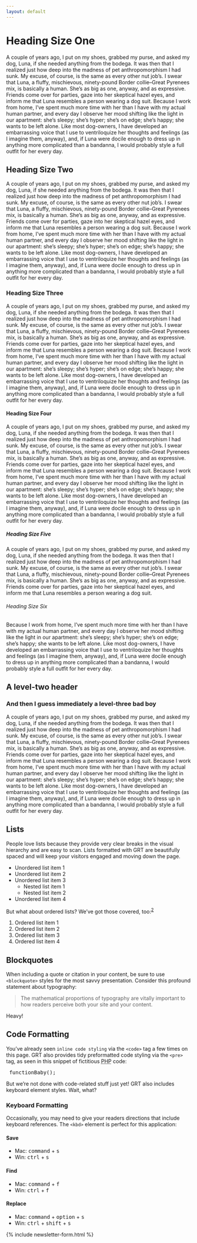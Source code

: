 ```yaml
---
layout: default
---
```


# Heading Size One

A couple of years ago, I put on my shoes, grabbed my purse, and asked my dog, Luna, if she needed anything from the bodega. It was then that I realized just how deep into the madness of pet anthropomorphism I had sunk. My excuse, of course, is the same as every other nut job’s. I swear that Luna, a fluffy, mischievous, ninety-pound Border collie–Great Pyrenees mix, is basically a human. She’s as big as one, anyway, and as expressive. Friends come over for parties, gaze into her skeptical hazel eyes, and inform me that Luna resembles a person wearing a dog suit. Because I work from home, I’ve spent much more time with her than I have with my actual human partner, and every day I observe her mood shifting like the light in our apartment: she’s sleepy; she’s hyper; she’s on edge; she’s happy; she wants to be left alone. Like most dog-owners, I have developed an embarrassing voice that I use to ventriloquize her thoughts and feelings (as I imagine them, anyway), and, if Luna were docile enough to dress up in anything more complicated than a bandanna, I would probably style a full outfit for her every day.

## Heading Size Two

A couple of years ago, I put on my shoes, grabbed my purse, and asked my dog, Luna, if she needed anything from the bodega. It was then that I realized just how deep into the madness of pet anthropomorphism I had sunk. My excuse, of course, is the same as every other nut job’s. I swear that Luna, a fluffy, mischievous, ninety-pound Border collie–Great Pyrenees mix, is basically a human. She’s as big as one, anyway, and as expressive. Friends come over for parties, gaze into her skeptical hazel eyes, and inform me that Luna resembles a person wearing a dog suit. Because I work from home, I’ve spent much more time with her than I have with my actual human partner, and every day I observe her mood shifting like the light in our apartment: she’s sleepy; she’s hyper; she’s on edge; she’s happy; she wants to be left alone. Like most dog-owners, I have developed an embarrassing voice that I use to ventriloquize her thoughts and feelings (as I imagine them, anyway), and, if Luna were docile enough to dress up in anything more complicated than a bandanna, I would probably style a full outfit for her every day.

### Heading Size Three

A couple of years ago, I put on my shoes, grabbed my purse, and asked my dog, Luna, if she needed anything from the bodega. It was then that I realized just how deep into the madness of pet anthropomorphism I had sunk. My excuse, of course, is the same as every other nut job’s. I swear that Luna, a fluffy, mischievous, ninety-pound Border collie–Great Pyrenees mix, is basically a human. She’s as big as one, anyway, and as expressive. Friends come over for parties, gaze into her skeptical hazel eyes, and inform me that Luna resembles a person wearing a dog suit. Because I work from home, I’ve spent much more time with her than I have with my actual human partner, and every day I observe her mood shifting like the light in our apartment: she’s sleepy; she’s hyper; she’s on edge; she’s happy; she wants to be left alone. Like most dog-owners, I have developed an embarrassing voice that I use to ventriloquize her thoughts and feelings (as I imagine them, anyway), and, if Luna were docile enough to dress up in anything more complicated than a bandanna, I would probably style a full outfit for her every day.

#### Heading Size Four

A couple of years ago, I put on my shoes, grabbed my purse, and asked my dog, Luna, if she needed anything from the bodega. It was then that I realized just how deep into the madness of pet anthropomorphism I had sunk. My excuse, of course, is the same as every other nut job’s. I swear that Luna, a fluffy, mischievous, ninety-pound Border collie–Great Pyrenees mix, is basically a human. She’s as big as one, anyway, and as expressive. Friends come over for parties, gaze into her skeptical hazel eyes, and inform me that Luna resembles a person wearing a dog suit. Because I work from home, I’ve spent much more time with her than I have with my actual human partner, and every day I observe her mood shifting like the light in our apartment: she’s sleepy; she’s hyper; she’s on edge; she’s happy; she wants to be left alone. Like most dog-owners, I have developed an embarrassing voice that I use to ventriloquize her thoughts and feelings (as I imagine them, anyway), and, if Luna were docile enough to dress up in anything more complicated than a bandanna, I would probably style a full outfit for her every day.

##### Heading Size Five

A couple of years ago, I put on my shoes, grabbed my purse, and asked my dog, Luna, if she needed anything from the bodega. It was then that I realized just how deep into the madness of pet anthropomorphism I had sunk. My excuse, of course, is the same as every other nut job’s. I swear that Luna, a fluffy, mischievous, ninety-pound Border collie–Great Pyrenees mix, is basically a human. She’s as big as one, anyway, and as expressive. Friends come over for parties, gaze into her skeptical hazel eyes, and inform me that Luna resembles a person wearing a dog suit.

###### Heading Size Six

Because I work from home, I’ve spent much more time with her than I have with my actual human partner, and every day I observe her mood shifting like the light in our apartment: she’s sleepy; she’s hyper; she’s on edge; she’s happy; she wants to be left alone. Like most dog-owners, I have developed an embarrassing voice that I use to ventriloquize her thoughts and feelings (as I imagine them, anyway), and, if Luna were docile enough to dress up in anything more complicated than a bandanna, I would probably style a full outfit for her every day.

## A level-two header

### And then I guess immediately a level-three bad boy
A couple of years ago, I put on my shoes, grabbed my purse, and asked my dog, Luna, if she needed anything from the bodega. It was then that I realized just how deep into the madness of pet anthropomorphism I had sunk. My excuse, of course, is the same as every other nut job’s. I swear that Luna, a fluffy, mischievous, ninety-pound Border collie–Great Pyrenees mix, is basically a human. She’s as big as one, anyway, and as expressive. Friends come over for parties, gaze into her skeptical hazel eyes, and inform me that Luna resembles a person wearing a dog suit. Because I work from home, I’ve spent much more time with her than I have with my actual human partner, and every day I observe her mood shifting like the light in our apartment: she’s sleepy; she’s hyper; she’s on edge; she’s happy; she wants to be left alone. Like most dog-owners, I have developed an embarrassing voice that I use to ventriloquize her thoughts and feelings (as I imagine them, anyway), and, if Luna were docile enough to dress up in anything more complicated than a bandanna, I would probably style a full outfit for her every day.


## Lists

People love lists because they provide very clear breaks in the visual hierarchy and are easy to scan. Lists formatted with GRT are beautifully spaced and will keep your visitors engaged and moving down the page.

*   Unordered list item 1
*   Unordered list item 2
*   Unordered list item 3
    *   Nested list item 1
    *   Nested list item 2
*   Unordered list item 4

But what about ordered lists? We’ve got those covered, too:<sup id="f2r">[2](#f2)</sup>

1.  Ordered list item 1
2.  Ordered list item 2
3.  Ordered list item 3
4.  Ordered list item 4

## Blockquotes

When including a quote or citation in your content, be sure to use `<blockquote>` styles for the most savvy presentation. Consider this profound statement about typography:

> The mathematical proportions of typography are vitally important to how readers perceive both your site and your content.

Heavy!

<!-- ## Alerts, Notes, and Content Boxes

Sometimes you need to draw special attention to a chunk of text, and GRT makes it easy to do this with 3 handy “box” formats—alerts, notes, and content boxes.

### Alerts

Got some serious information to convey to visitors? You need an alert.

<div class="alert">

**Attention!** Alerts are the best way to convey important messages to your readers.

They can be used to wrap multiple paragraphs or any other HTML elements you need to get your point across.

</div>


Sometimes you only need one paragraph for your alert, and that’s fine, too.

### Notes

Alerts are strong, but there are plenty of situations where they’re a little *too* strong. And that’s where you can use notes for a high impact without all the fuss:

<div class="note">


Notes offer a more subtle way to draw attention to your content.

And like alerts, notes can encompass other HTML elements or they can stand on their own, as seen below.

</div>


One thing is certain—your notes won’t go unnoticed!

### Content Boxes

Sometimes notes are too subtle and alerts just aren’t appropriate. Enter content boxes, which scream “Hey, over here!”

<div class="box">


Content boxes are perfect for tweetables, email signup forms, or anything else where visitor attention is at a premium.

Use ‘em like a boss, and pretty soon, you’ll *be* the boss.

</div> -->


## Code Formatting

You’ve already seen <code>inline code styling</code> via the `<code>` tag a few times on this page. GRT also provides tidy preformatted code styling via the `<pre>` tag, as seen in this snippet of fictitious <abbr title="recursive acronym for Hypertext Preprocessor">PHP</abbr> code:

<pre> functionBaby(); </pre>

But we’re not done with code-related stuff just yet! GRT also includes keyboard element styles. Wait, what?

### Keyboard Formatting

Occasionally, you may need to give your readers directions that include keyboard references. The `<kbd>` element is perfect for this application:

#### Save

*   Mac: <kbd>command</kbd> + <kbd>s</kbd>
*   Win: <kbd>ctrl</kbd> + <kbd>s</kbd>


#### Find

*   Mac: <kbd>command</kbd> + <kbd>f</kbd>
*   Win: <kbd>ctrl</kbd> + <kbd>f</kbd>


#### Replace

*   Mac: <kbd>command</kbd> + <kbd>option</kbd> + <kbd>s</kbd>
*   Win: <kbd>ctrl</kbd> + <kbd>shift</kbd> + <kbd>s</kbd>

{% include newsletter-form.html %}
